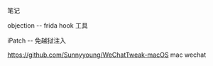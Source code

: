 笔记

objection -- frida hook 工具

iPatch -- 免越狱注入


https://github.com/Sunnyyoung/WeChatTweak-macOS  mac wechat
